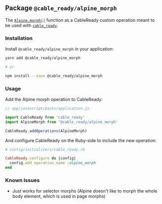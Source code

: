 ## Package `@cable_ready/alpine_morph`

The [`Alpine.morph()`](https://alpinejs.dev/plugins/morph) function as a CableReady custom operation meant to be used with [`cable_ready`](https://github.com/stimulusreflex/cable_ready).

### Installation

Install `@cable_ready/alpine_morph` in your application:

```bash
yarn add @cable_ready/alpine_morph

# or

npm install --save @cable_ready/alpine_morph
```

### Usage

Add the Alpine morph operation to CableReady:

```javascript
// app/javascript/packs/application.js

import CableReady from 'cable_ready'
import AlpineMorph from '@cable_ready/alpine_morph'

CableReady.addOperations(AlpineMorph)
```

And configure CableReady on the Ruby-side to include the new operation:

```ruby
# config/initializers/cable_ready.rb

CableReady.configure do |config|
  config.add_operation_name :alpine_morph
end
```

### Known Issues

* Just works for selector morphs (Alpine doesn't like to morph the whole body element, which is used in page morphs)
